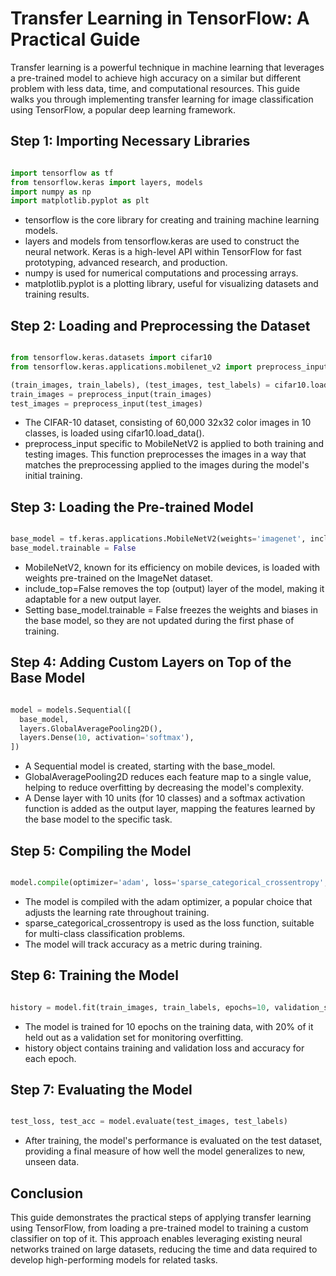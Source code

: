 # Transfer Learning in TensorFlow: A Practical Guide

Transfer learning is a powerful technique in machine learning that leverages a pre-trained model to achieve high accuracy on a similar but different problem with less data, time, and computational resources. This guide walks you through implementing transfer learning for image classification using TensorFlow, a popular deep learning framework.
## Step 1: Importing Necessary Libraries

```python

import tensorflow as tf
from tensorflow.keras import layers, models
import numpy as np
import matplotlib.pyplot as plt
```
- tensorflow is the core library for creating and training machine learning models.
- layers and models from tensorflow.keras are used to construct the neural network. Keras is a high-level API within TensorFlow for fast prototyping, advanced research, and production.
- numpy is used for numerical computations and processing arrays.
- matplotlib.pyplot is a plotting library, useful for visualizing datasets and training results.

## Step 2: Loading and Preprocessing the Dataset

```python

from tensorflow.keras.datasets import cifar10
from tensorflow.keras.applications.mobilenet_v2 import preprocess_input

(train_images, train_labels), (test_images, test_labels) = cifar10.load_data()
train_images = preprocess_input(train_images)
test_images = preprocess_input(test_images)
```

- The CIFAR-10 dataset, consisting of 60,000 32x32 color images in 10 classes, is loaded using cifar10.load_data().
- preprocess_input specific to MobileNetV2 is applied to both training and testing images. This function preprocesses the images in a way that matches the preprocessing applied to the images during the model's initial training.

## Step 3: Loading the Pre-trained Model

```python

base_model = tf.keras.applications.MobileNetV2(weights='imagenet', include_top=False, input_shape=(32, 32, 3))
base_model.trainable = False
```
- MobileNetV2, known for its efficiency on mobile devices, is loaded with weights pre-trained on the ImageNet dataset.
- include_top=False removes the top (output) layer of the model, making it adaptable for a new output layer.
- Setting base_model.trainable = False freezes the weights and biases in the base model, so they are not updated during the first phase of training.

## Step 4: Adding Custom Layers on Top of the Base Model

```python

model = models.Sequential([
  base_model,
  layers.GlobalAveragePooling2D(),
  layers.Dense(10, activation='softmax'),
])
```
- A Sequential model is created, starting with the base_model.
- GlobalAveragePooling2D reduces each feature map to a single value, helping to reduce overfitting by decreasing the model's complexity.
- A Dense layer with 10 units (for 10 classes) and a softmax activation function is added as the output layer, mapping the features learned by the base model to the specific task.

## Step 5: Compiling the Model

```python

model.compile(optimizer='adam', loss='sparse_categorical_crossentropy', metrics=['accuracy'])
```
- The model is compiled with the adam optimizer, a popular choice that adjusts the learning rate throughout training.
- sparse_categorical_crossentropy is used as the loss function, suitable for multi-class classification problems.
- The model will track accuracy as a metric during training.

## Step 6: Training the Model

```python

history = model.fit(train_images, train_labels, epochs=10, validation_split=0.2)
```
- The model is trained for 10 epochs on the training data, with 20% of it held out as a validation set for monitoring overfitting.
- history object contains training and validation loss and accuracy for each epoch.

## Step 7: Evaluating the Model

```python

test_loss, test_acc = model.evaluate(test_images, test_labels)
```
- After training, the model's performance is evaluated on the test dataset, providing a final measure of how well the model generalizes to new, unseen data.

## Conclusion

This guide demonstrates the practical steps of applying transfer learning using TensorFlow, from loading a pre-trained model to training a custom classifier on top of it. This approach enables leveraging existing neural networks trained on large datasets, reducing the time and data required to develop high-performing models for related tasks.

